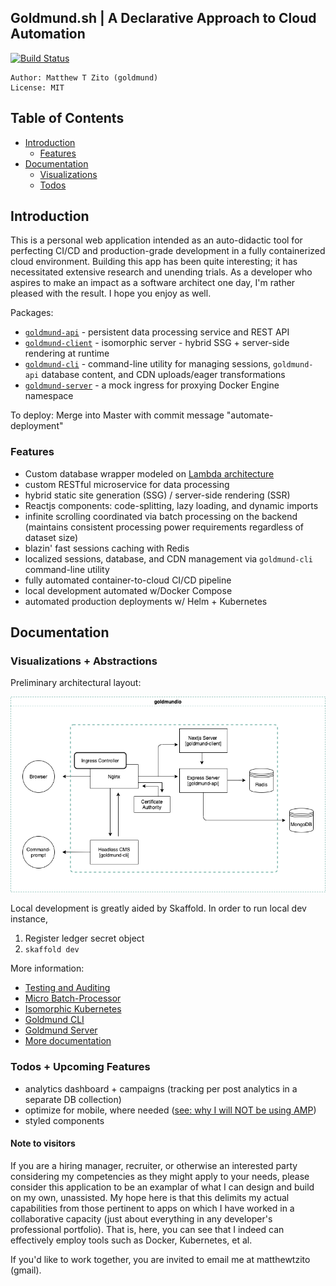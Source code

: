 ## Goldmund.sh | A Declarative Approach to Cloud Automation
 
[![Build Status](https://travis-ci.org/MatthewZito/goldmund-automated-cluster.svg?branch=master)](https://travis-ci.org/MatthewZito/goldmund-automated-cluster)
```
Author: Matthew T Zito (goldmund)
License: MIT
```
## Table of Contents

 - [Introduction](#intro) 
    * [Features](#features)
 - [Documentation](#docs)
    * [Visualizations](#demo)
    * [Todos](#todo)

## <a name="intro"></a> Introduction
This is a personal web application intended as an auto-didactic tool for perfecting CI/CD and production-grade development in a fully containerized cloud environment. Building this app has been quite interesting; it has necessitated extensive research and unending trials. As a developer who aspires to make an impact as a software architect one day, I'm rather pleased with the result. I hope you enjoy as well.

Packages:
 - [`goldmund-api`](https://github.com/MatthewZito/goldmund-automated-cluster/tree/master/packages/goldmund-api) - persistent data processing service and REST API
 - [`goldmund-client`](https://github.com/MatthewZito/goldmund-automated-cluster/tree/master/packages/goldmund-client) - isomorphic server - hybrid SSG + server-side rendering at runtime
 - [`goldmund-cli`](https://github.com/MatthewZito/goldmund-automated-cluster/tree/master/packages/goldmund-cli) - command-line utility for managing sessions, `goldmund-api` database content, and CDN uploads/eager transformations
 - [`goldmund-server`](https://github.com/MatthewZito/goldmund-automated-cluster/tree/master/packages/goldmund-server) - a mock ingress for proxying Docker Engine namespace

 To deploy:
 Merge into Master with commit message "automate-deployment"

### <a name="features"> Features
  - Custom database wrapper modeled on [Lambda architecture](https://en.wikipedia.org/wiki/Lambda_architecture)
  - custom RESTful microservice for data processing
  - hybrid static site generation (SSG) / server-side rendering (SSR) 
  - Reactjs components: code-splitting, lazy loading, and dynamic imports
  - infinite scrolling coordinated via batch processing on the backend (maintains consistent processing power requirements regardless of dataset size)
  - blazin' fast sessions caching with Redis
  - localized sessions, database, and CDN management via `goldmund-cli` command-line utility
  - fully automated container-to-cloud CI/CD pipeline
  - local development automated w/Docker Compose
  - automated production deployments w/ Helm + Kubernetes

## <a name="docs"></a> Documentation

### <a name="demo"> Visualizations + Abstractions
 Preliminary architectural layout:

![demo](https://github.com/MatthewZito/goldmund-automated-cluster/blob/master/documentation/preliminary-architecture.png)

Local development is greatly aided by Skaffold. In order to run local dev instance,
1. Register ledger secret object 
2. `skaffold dev`

More information:
  - [Testing and Auditing](https://github.com/MatthewZito/goldmund-automated-cluster/blob/master/documentation/testing.md)
  - [Micro Batch-Processor](https://github.com/MatthewZito/goldmund-automated-cluster/blob/master/documentation/batch-processing.md)
  - [Isomorphic Kubernetes](https://github.com/MatthewZito/goldmund-automated-cluster/blob/master/documentation/goldmund-client.md)
  - [Goldmund CLI](https://github.com/MatthewZito/goldmund-automated-cluster/blob/master/packages/goldmund-cli/README.md)
  - [Goldmund Server](https://github.com/MatthewZito/goldmund-automated-cluster/blob/master/documentation/goldmund-server.md)
  - [More documentation](https://github.com/MatthewZito/goldmund-automated-cluster/tree/master/documentation)

### <a name="todo"></a> Todos + Upcoming Features

 - analytics dashboard + campaigns (tracking per post analytics in a separate DB collection)
 - optimize for mobile, where needed ([see: why I will NOT be using AMP](https://medium.com/@danbuben/why-amp-is-bad-for-your-site-and-for-the-web-e4d060a4ff31))
 - styled components
 
#### <a name="about"> Note to visitors

If you are a hiring manager, recruiter, or otherwise an interested party considering my competencies as they might apply
to your needs, please consider this application to be an examplar of what I can design and build on my own, unassisted. My hope here is that this delimits my actual capabilities from those pertinent to apps on which I have worked in a collaborative capacity (just about everything in any developer's professional portfolio). That is, here, you can see that I indeed can effectively employ tools such as Docker, Kubernetes, et al. 

If you'd like to work together, you are invited to email me at matthewtzito (gmail).
